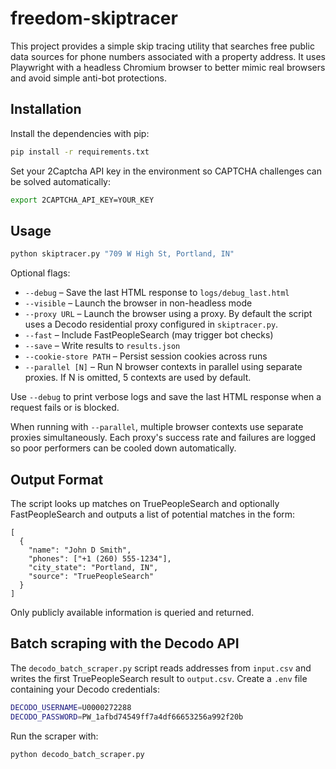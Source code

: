# freedom-skiptracer

This project provides a simple skip tracing utility that searches free public data sources for phone numbers associated with a property address. It uses Playwright with a headless Chromium browser to better mimic real browsers and avoid simple anti-bot protections.

## Installation

Install the dependencies with pip:

```bash
pip install -r requirements.txt
```

Set your 2Captcha API key in the environment so CAPTCHA challenges can be solved automatically:

```bash
export 2CAPTCHA_API_KEY=YOUR_KEY
```

## Usage


```bash
python skiptracer.py "709 W High St, Portland, IN"
```

Optional flags:

- `--debug` – Save the last HTML response to `logs/debug_last.html`
- `--visible` – Launch the browser in non-headless mode
- `--proxy URL` – Launch the browser using a proxy. By default the script
  uses a Decodo residential proxy configured in `skiptracer.py`.
- `--fast` – Include FastPeopleSearch (may trigger bot checks)
- `--save` – Write results to `results.json`
- `--cookie-store PATH` – Persist session cookies across runs
- `--parallel [N]` – Run N browser contexts in parallel using separate proxies. If N is omitted, 5 contexts are used by default.

Use `--debug` to print verbose logs and save the last HTML response when a request fails or is blocked.

When running with `--parallel`, multiple browser contexts use separate proxies simultaneously. Each proxy's success rate and failures are logged so poor performers can be cooled down automatically.

## Output Format

The script looks up matches on TruePeopleSearch and optionally FastPeopleSearch and outputs a list of potential matches in the form:

```
[
  {
    "name": "John D Smith",
    "phones": ["+1 (260) 555-1234"],
    "city_state": "Portland, IN",
    "source": "TruePeopleSearch"
  }
]
```

Only publicly available information is queried and returned.

## Batch scraping with the Decodo API

The `decodo_batch_scraper.py` script reads addresses from `input.csv` and writes the first
TruePeopleSearch result to `output.csv`. Create a `.env` file containing your
Decodo credentials:

```bash
DECODO_USERNAME=U0000272288
DECODO_PASSWORD=PW_1afbd74549ff7a4df66653256a992f20b
```

Run the scraper with:

```bash
python decodo_batch_scraper.py
```
